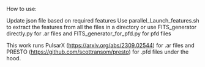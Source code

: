 How to use:

Update json file based on required features
Use parallel_Launch_features.sh to extract the features from all the files in a directory or use FITS_generator directly.py for .ar files and FITS_generator_for_pfd.py for pfd files

This work runs PulsarX (https://arxiv.org/abs/2309.02544) for .ar files and PRESTO (https://github.com/scottransom/presto) for .pfd files under the hood.
